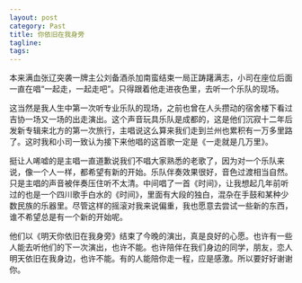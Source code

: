 ```yaml
---
layout: post
category: Past
title: 你依旧在我身旁
tagline:
tags: 
---
```


本来满血张辽突袭一牌主公刘备酒杀加南蛮结束一局正踌躇满志，小司在座位后面一直在唱“一起走，一起走吧”。只得跟着他走进夜色里，去听一个乐队的现场。

这当然是我人生中第一次听专业乐队的现场，之前也曾在人头攒动的宿舍楼下看过吉协一场又一场的出走演出。这个声音玩具乐队是成都的，这是他们沉寂十二年后发新专辑来北方的第一次旅行，主唱说这么算来我们走到兰州也累积有一万多里路了。这时我和小司一致认为接下来他唱的这首歌一定是《一走就是几万里》。

挺让人唏嘘的是主唱一直道歉说我们不唱大家熟悉的老歌了，因为对一个乐队来说，像一个人一样，都希望有新的开始。乐队伴奏效果很好，音色过渡相当自然。只是主唱的声音被伴奏压住听不太清。中间唱了一首《时间》，让我想起几年前听过的也是一个四川歌手白水的《时间》，里面有大段的独白，混杂在手鼓和某种少数民族的乐器里。尽管这样的摇滚对我来说偏重，我也愿意去尝试一些新的东西，谁不希望总是有一个新的开始呢。

他们以《明天你依旧在我身旁》结束了今晚的演出，真是良好的心愿。也许有一些人能去听他们的下一次演出，也许不能。也许陪伴在我们身边的同学，朋友，恋人明天依旧在我身边，也许不能。有的人能陪你走一程，应是感激。所以要好好谢谢你。